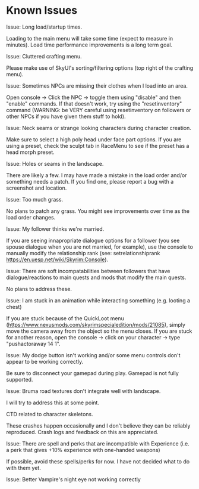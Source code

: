 # Known Issues

Issue: Long load/startup times.

Loading to the main menu will take some time (expect to measure in minutes). Load time performance improvements is a long term goal.

Issue: Cluttered crafting menu.

Please make use of SkyUI's sorting/filtering options (top right of the crafting menu).

Issue: Sometimes NPCs are missing their clothes when I load into an area.

Open console -> Click the NPC -> toggle them using "disable" and then "enable" commands. If that doesn't work, try using the "resetinventory" command (WARNING: be VERY careful using resetinventory on followers or other NPCs if you have given them stuff to hold).

Issue: Neck seams or strange looking characters during character creation.

Make sure to select a high poly head under face part options. If you are using a preset, check the sculpt tab in RaceMenu to see if the preset has a head morph preset.

Issue: Holes or seams in the landscape.

There are likely a few. I may have made a mistake in the load order and/or something needs a patch. If you find one, please report a bug with a screenshot and location.

Issue: Too much grass.

No plans to patch any grass. You might see improvements over time as the load order changes.

Issue: My follower thinks we're married.

If you are seeing innapropriate dialogue options for a follower (you see spouse dialogue when you are not married, for example), use the console to manually modify the relationship rank (see: setrelationshiprank https://en.uesp.net/wiki/Skyrim:Console).

Issue: There are soft incompatabilities between followers that have dialogue/reactions to main quests and mods that modify the main quests.

No plans to address these.

Issue: I am stuck in an animation while interacting something (e.g. looting a chest)

If you are stuck because of the QuickLoot menu (https://www.nexusmods.com/skyrimspecialedition/mods/21085), simply move the camera away from the object so the menu closes. If you are stuck for another reason, open the console -> click on your character -> type "pushactoraway 14 1".

Issue: My dodge button isn't working and/or some menu controls don't appear to be working correctly.

Be sure to disconnect your gamepad during play. Gamepad is not fully supported.

Issue: Bruma road textures don't integrate well with landscape.

I will try to address this at some point.

CTD related to character skeletons.

These crashes happen occasionally and I don't believe they can be reliably reproduced. Crash logs and feedback on this are appreciated.

Issue: There are spell and perks that are incompatible with Experience (i.e. a perk that gives +10% experience with one-handed weapons)

If possible, avoid these spells/perks for now. I have not decided what to do with them yet.

Issue: Better Vampire's night eye not working correctly